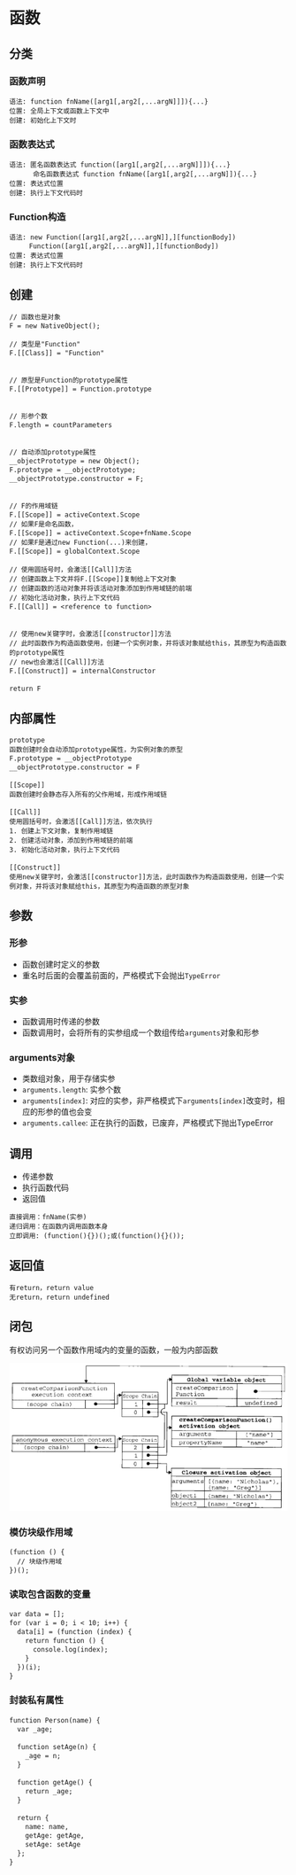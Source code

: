 # 函数

## 分类

### 函数声明

```
语法: function fnName([arg1[,arg2[,...argN]]]){...}
位置: 全局上下文或函数上下文中
创建: 初始化上下文时
```

### 函数表达式

```
语法: 匿名函数表达式 function([arg1[,arg2[,...argN]]]){...}
      命名函数表达式 function fnName([arg1[,arg2[,...argN]]){...}
位置: 表达式位置
创建: 执行上下文代码时
```

### Function构造

```
语法: new Function([arg1[,arg2[,...argN]],][functionBody])
     Function([arg1[,arg2[,...argN]],][functionBody])
位置: 表达式位置
创建: 执行上下文代码时
```

## 创建

```
// 函数也是对象
F = new NativeObject();

// 类型是"Function"
F.[[Class]] = "Function"


// 原型是Function的prototype属性
F.[[Prototype]] = Function.prototype


// 形参个数
F.length = countParameters


// 自动添加prototype属性
__objectPrototype = new Object();
F.prototype = __objectPrototype;
__objectPrototype.constructor = F;


// F的作用域链
F.[[Scope]] = activeContext.Scope
// 如果F是命名函数，
F.[[Scope]] = activeContext.Scope+fnName.Scope
// 如果F是通过new Function(...)来创建，
F.[[Scope]] = globalContext.Scope

// 使用圆括号时，会激活[[Call]]方法
// 创建函数上下文并将F.[[Scope]]复制给上下文对象
// 创建函数的活动对象并将该活动对象添加到作用域链的前端
// 初始化活动对象，执行上下文代码
F.[[Call]] = <reference to function>


// 使用new关键字时，会激活[[constructor]]方法
// 此时函数作为构造函数使用，创建一个实例对象，并将该对象赋给this，其原型为构造函数的prototype属性
// new也会激活[[Call]]方法
F.[[Construct]] = internalConstructor

return F
```

## 内部属性

```
prototype
函数创建时会自动添加prototype属性，为实例对象的原型
F.prototype = __objectPrototype
__objectPrototype.constructor = F

[[Scope]]
函数创建时会静态存入所有的父作用域，形成作用域链

[[Call]]
使用圆括号时，会激活[[Call]]方法，依次执行
1. 创建上下文对象，复制作用域链
2. 创建活动对象，添加到作用域链的前端
3. 初始化活动对象，执行上下文代码

[[Construct]]
使用new关键字时，会激活[[constructor]]方法，此时函数作为构造函数使用，创建一个实例对象，并将该对象赋给this，其原型为构造函数的原型对象

```

## 参数

### 形参

* 函数创建时定义的参数
* 重名时后面的会覆盖前面的，严格模式下会抛出`TypeError`

### 实参

* 函数调用时传递的参数
* 函数调用时，会将所有的实参组成一个数组传给`arguments`对象和形参

### arguments对象

* 类数组对象，用于存储实参
* `arguments.length`: 实参个数
* `arguments[index]`: 对应的实参，非严格模式下`arguments[index]`改变时，相应的形参的值也会变
* `arguments.callee`: 正在执行的函数，已废弃，严格模式下抛出TypeError

## 调用

* 传递参数
* 执行函数代码
* 返回值

```
直接调用：fnName(实参)
递归调用：在函数内调用函数本身
立即调用: (function(){})();或(function(){}());
```

## 返回值

```
有return，return value
无return，return undefined
```

## 闭包

有权访问另一个函数作用域内的变量的函数，一般为内部函数

![closure](images/closure.png)

### 模仿块级作用域

```
(function () {
  // 块级作用域
})();
```

### 读取包含函数的变量

```
var data = [];
for (var i = 0; i < 10; i++) {
  data[i] = (function (index) {
    return function () {
      console.log(index);
    }
  })(i);
}
```

### 封装私有属性

```
function Person(name) {
  var _age;

  function setAge(n) {
    _age = n;
  }

  function getAge() {
    return _age;
  }

  return {
    name: name,
    getAge: getAge,
    setAge: setAge
  };
}
```